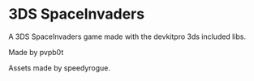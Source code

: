 # 3DS SpaceInvaders
A 3DS SpaceInvaders game made with the devkitpro 3ds included libs.

Made by pvpb0t

Assets made by speedyrogue.

